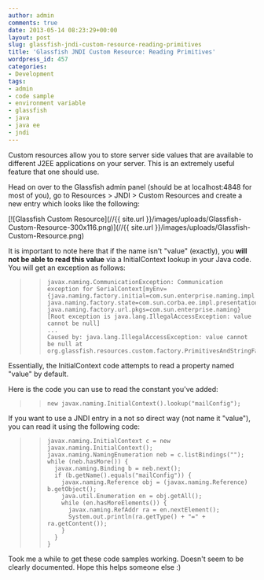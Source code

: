 ```yaml
---
author: admin
comments: true
date: 2013-05-14 08:23:29+00:00
layout: post
slug: glassfish-jndi-custom-resource-reading-primitives
title: 'Glassfish JNDI Custom Resource: Reading Primitives'
wordpress_id: 457
categories:
- Development
tags:
- admin
- code sample
- environment variable
- glassfish
- java
- java ee
- jndi
---
```


Custom resources allow you to store server side values that are available to different J2EE applications on your server. This is an extremely useful feature that one should use.

Head on over to the Glassfish admin panel (should be at localhost:4848 for most of you), go to Resources > JNDI > Custom Resources and create a new entry which looks like the following:

[![Glassfish Custom Resource](//{{ site.url }}/images/uploads/Glassfish-Custom-Resource-300x116.png)](//{{ site.url }}/images/uploads/Glassfish-Custom-Resource.png)

It is important to note here that if the name isn't "value" (exactly), you **will not be able to read this value** via a InitialContext lookup in your Java code. You will get an exception as follows:


<blockquote>

>     
>     javax.naming.CommunicationException: Communication exception for SerialContext[myEnv={java.naming.factory.initial=com.sun.enterprise.naming.impl.SerialInitContextFactory, java.naming.factory.state=com.sun.corba.ee.impl.presentation.rmi.JNDIStateFactoryImpl, java.naming.factory.url.pkgs=com.sun.enterprise.naming} [Root exception is java.lang.IllegalAccessException: value cannot be null]
>     ...
>     Caused by: java.lang.IllegalAccessException: value cannot be null at org.glassfish.resources.custom.factory.PrimitivesAndStringFactory.getObjectInstance(PrimitivesAndStringFactory.java:99)
> 
> 
</blockquote>


Essentially, the InitialContext code attempts to read a property named "value" by default.

Here is the code you can use to read the constant you've added:


<blockquote>

>     
>     new javax.naming.InitialContext().lookup("mailConfig");
> 
> 
</blockquote>


If you want to use a JNDI entry in a not so direct way (not name it "value"), you can read it using the following code:


<blockquote>

>     
>     javax.naming.InitialContext c = new javax.naming.InitialContext();
>     javax.naming.NamingEnumeration neb = c.listBindings("");
>     while (neb.hasMore()) {
>       javax.naming.Binding b = neb.next();
>       if (b.getName().equals("mailConfig")) {
>         javax.naming.Reference obj = (javax.naming.Reference) b.getObject();
>         java.util.Enumeration en = obj.getAll();
>         while (en.hasMoreElements()) {
>           javax.naming.RefAddr ra = en.nextElement();
>           System.out.println(ra.getType() + "=" + ra.getContent());
>         }
>       }
>     }
> 
> 
</blockquote>


Took me a while to get these code samples working. Doesn't seem to be clearly documented. Hope this helps someone else :)
